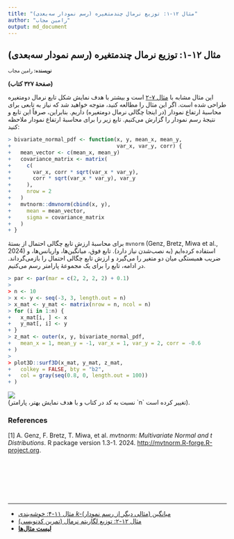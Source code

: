 ```yaml
---
title: "مثال ۱۲-۱: توزیع نرمال چندمتغیره (رسم نمودار سه‌بعدی)"
author: "رامین مجاب"
output: md_document
---
```

##  مثال ۱۲-۱: توزیع نرمال چندمتغیره (رسم نمودار سه‌بعدی)
<p style='font-size: 0.8em;'><b>نویسنده:</b> <span>رامین مجاب</span></p>

**(صفحهٔ ۳۲۷ کتاب)**

این مثال مشابه با [مثال ۷-۲](matrix_book_fa_example7.2) است و بیشتر با هدف نمایش شکل تابع نرمال دومتغیره طراحی شده است. اگر این مثال را مطالعه کنید، متوجه خواهید شد که نیاز به تابعی برای محاسبهٔ ارتفاع نمودار (در اینجا  چگالی نرمال  دومتغیره) داریم. بنابراین، صرفاً این تابع و نتیجهٔ رسم نمودار را گزارش می‌کنیم. تابع زیر را برای محاسبهٔ ارتفاع نمودار ملاحظه کنید:

``` r
> bivariate_normal_pdf <- function(x, y, mean_x, mean_y,
+                                  var_x, var_y, corr) {
+   mean_vector <- c(mean_x, mean_y)
+   covariance_matrix <- matrix(
+     c(
+       var_x, corr * sqrt(var_x * var_y),
+       corr * sqrt(var_x * var_y), var_y
+     ),
+     nrow = 2
+   )
+   mvtnorm::dmvnorm(cbind(x, y),
+     mean = mean_vector,
+     sigma = covariance_matrix
+   )
+ }
```
برای محاسبهٔ ارزش تابع چگالی احتمال از بستهٔ `mvnorm` <span dir="ltr">(Genz, Bretz, Miwa et al., 2024)</span> استفاده کرده‌ایم (به نصب‌شدن نیاز دارد).  تابع فوق، میانگین‌ها، واریانس‌ها، و ضریب همبستگی میان دو متغیر را می‌گیرد و ارزش تابع چگالی احتمال را بازمی‌گرداند. در ادامه، تابع را برای یک مجموعهٔ پارامتر رسم می‌کنیم.



``` r
> par <- par(mar = c(2, 2, 2, 2) + 0.1)
> 
> n <- 10
> x <- y <- seq(-3, 3, length.out = n)
> x_mat <- y_mat <- matrix(nrow = n, ncol = n)
> for (i in 1:n) {
+   x_mat[i, ] <- x
+   y_mat[, i] <- y
+ }
> z_mat <- outer(x, y, bivariate_normal_pdf,
+   mean_x = 1, mean_y = -1, var_x = 1, var_y = 2, corr = -0.6
+ )
> 
> plot3D::surf3D(x_mat, y_mat, z_mat,
+   colkey = FALSE, bty = "b2",
+   col = gray(seq(0.8, 0, length.out = 100))
+ )
```

<img src="/rstatistics63/assets/images/matrix_book_fa/fig_multivariate_normal-1.svg" style="display: block; margin: auto;" />
(نسبت به کد در کتاب و با هدف نمایش بهتر، پارامتر `n` تغییر کرده است).


### References

[1] A. Genz, F. Bretz, T. Miwa, et al. _mvtnorm: Multivariate Normal and t
Distributions_. R package version 1.3-1. 2024.
<http://mvtnorm.R-forge.R-project.org>.


<p style='margin-bottom:3cm;'></p><hr/>

- [مثال ۱۱-۴: خوشه‌بندی $k$-میانگین (مثالی دیگر از رسم نمودار)](matrix_book_fa_example11.4.html)
- [مثال ۱۲-۲: توزیع لگاریتم نرمال (تمرین کدنویسی)](matrix_book_fa_example12.2.html)
- [<b>لیست مثال‌ها</b>](matrix_book_fa.html)

